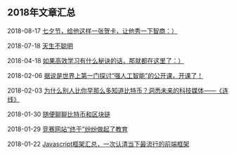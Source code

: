 ## 2018年文章汇总

2018-08-17 [七夕节，给他这样一张贺卡，让他秀一下智商：）](2018-08-17/)

2018-07-18 [天生不聪明](2018-07-18/)

2018-04-18 [如果高效学习有什么秘诀的话，那就都在这里了：）](2018-04-18/)

2018-02-06 [据说是世界上第一门探讨“强人工智能”的公开课，开课了！](2018-02-06/)

2018-02-03 [为什么别人比你早那么多知道比特币？洞悉未来的科技媒体——《连线》](2018-02-03/)

2018-01-30 [随便聊聊比特币和区块链](2018-01-30/)

2018-01-29 [竞赛网站“终于”纷纷做起了教育](2018-01-29/)

2018-01-22 [Javascript框架汇总，一次认清当下最流行的前端框架](2018-01-22/)
